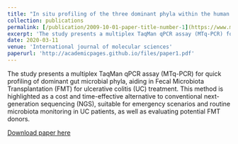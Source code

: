 ```yaml
---
title: "In situ profiling of the three dominant phyla within the human gut using TaqMan PCR for pre-hospital diagnosis of gut dysbiosis"
collection: publications
permalink: [/publication/2009-10-01-paper-title-number-1](https://www.mdpi.com/1422-0067/21/6/1916)
excerpt: 'The study presents a multiplex TaqMan qPCR assay (MTq-PCR) for quick profiling of dominant gut microbial phyla, aiding in Fecal Microbiota Transplantation (FMT) for ulcerative colitis (UC) treatment. This method is highlighted as a cost and time-effective alternative to conventional next-generation sequencing (NGS), suitable for emergency scenarios and routine microbiota monitoring in UC patients, as well as evaluating potential FMT donors.'
date: 2020-03-11
venue: 'International journal of molecular sciences'
paperurl: 'http://academicpages.github.io/files/paper1.pdf'
---
```

The study presents a multiplex TaqMan qPCR assay (MTq-PCR) for quick profiling of dominant gut microbial phyla, aiding in Fecal Microbiota Transplantation (FMT) for ulcerative colitis (UC) treatment. This method is highlighted as a cost and time-effective alternative to conventional next-generation sequencing (NGS), suitable for emergency scenarios and routine microbiota monitoring in UC patients, as well as evaluating potential FMT donors.

[Download paper here](files/publication1.pdf)
